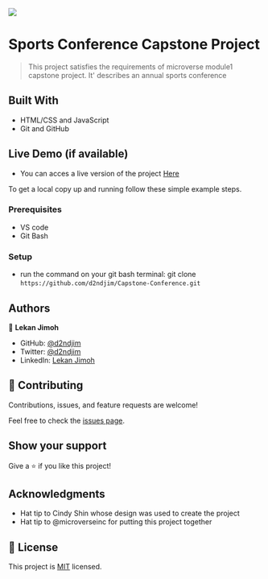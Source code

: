 ![](https://img.shields.io/badge/Microverse-blueviolet)

# Sports Conference Capstone Project

> This project satisfies the requirements of microverse module1 capstone project. It' describes an annual sports conference


## Built With

- HTML/CSS and JavaScript
- Git and GitHub

## Live Demo (if available)

- You can acces a live version of the project [Here](https://d2ndjim.github.io/Capstone-Conference/)

To get a local copy up and running follow these simple example steps.

### Prerequisites
- VS code
- Git Bash
### Setup
- run the command on your git bash terminal: git clone `https://github.com/d2ndjim/Capstone-Conference.git`
## Authors

👤 **Lekan Jimoh**

- GitHub: [@d2ndjim](https://github.com/d2ndjim)
- Twitter: [@d2ndjim](https://twitter.com/d2ndjim_)
- LinkedIn: [Lekan Jimoh](https://linkedin.com/in/lekanj)
## 🤝 Contributing
Contributions, issues, and feature requests are welcome!

Feel free to check the [issues page](../../issues/).

## Show your support

Give a ⭐️ if you like this project!

## Acknowledgments

- Hat tip to Cindy Shin whose design was used to create the project
- Hat tip to @microverseinc for putting this project together
## 📝 License

This project is [MIT](./MIT.md) licensed.
